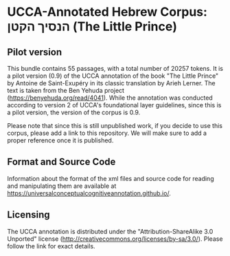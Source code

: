 UCCA-Annotated Hebrew Corpus: הנסיך הקטן (The Little Prince)
============================================================

Pilot version 
-------------
This bundle contains 55 passages, with a total number of 20257 tokens. It is a pilot version (0.9) of the UCCA annotation of the book "The Little Prince" by Antoine de Saint-Exupéry in its classic translation by Arieh Lerner. The text is taken from the Ben Yehuda project (https://benyehuda.org/read/4041).
While the annotation was conducted according to version 2 of UCCA's foundational layer guidelines, since this is a pilot version, the version of the corpus is 0.9.

Please note that since this is still unpublished work, if you decide to use this corpus, please add a link to this repository.  We will make sure to add a proper reference once it is published. 

Format and Source Code
----------------------
Information about the format of the xml files and source code for reading and manipulating them are available at https://universalconceptualcognitiveannotation.github.io/.

Licensing
---------
The UCCA annotation is distributed under the "Attribution-ShareAlike 3.0 Unported" license (http://creativecommons.org/licenses/by-sa/3.0/). Please follow the link for exact details.
